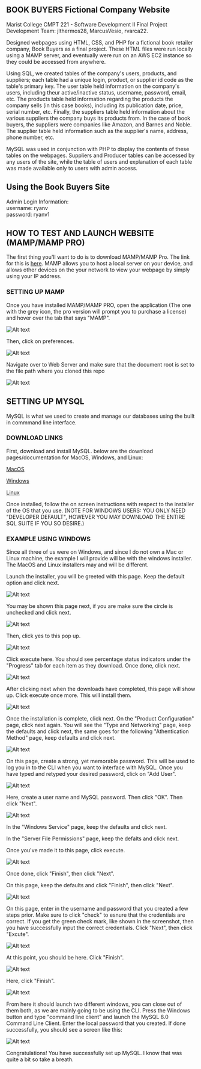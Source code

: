 ## BOOK BUYERS Fictional Company Website 

Marist College CMPT 221 - Software Development II Final Project  
  Development Team: jlthermos28, MarcusVesio, rvarca22.

Designed webpages using HTML, CSS, and PHP for a fictional book retailer company, Book Buyers as a final project. These HTML files were run locally using
  a MAMP server, and eventually were run on an AWS EC2 instance so they could be accessed from anywhere. 
  
Using SQL, we created tables of the company's users, products, and suppliers; each table had a unique login, product, or supplier id code as the table's primary key.
  The user table held information on the company's users, including theur active/inactive status, username, password, email, etc. The products table held 
  information regarding the products the company sells (in this case books), including its publication date, price, serial number, etc. Finally, the suppliers table
  held information about the various suppliers the company buys its products from. In the case of book buyers, the suppliers were companies like Amazon, and Barnes 
  and Noble. The supplier table held information such as the supplier's name, address, phone number, etc. 
  
MySQL was used in conjunction with PHP to display the contents of these tables on the webpages. Suppliers and Producer tables can be accessed by any users of the site, while the table of users and explanation of each table was made available only to users with admin access.  

## Using the Book Buyers Site 
 Admin Login Information:  
  username: ryanv  
  password: ryanv1


## HOW TO TEST AND LAUNCH WEBSITE (MAMP/MAMP PRO)

The first thing you'll want to do is to download MAMP/MAMP Pro. The link for this is [here](https://www.mamp.info/en/downloads/).
MAMP allows you to host a local server on your device, and allows other devices on the your network to view your webpage by simply using your IP address.

### SETTING UP MAMP
Once you have installed MAMP/MAMP PRO, open the application (The one with the grey icon, the pro version will prompt you to purchase a license) and hover over the tab that says "MAMP". 

![Alt text](/mampstep1.png "")

Then, click on preferences.

![Alt text](/mampstep2.png "")

Navigate over to Web Server and make sure that the document root is set to the file path where you cloned this repo

![Alt text](/mampstep3.png "")

## SETTING UP MYSQL

MySQL is what we used to create and manage our databases using the built in commmand line interface. 

### DOWNLOAD LINKS
First, download and install MySQL. below are the download pages/documentation for MacOS, Windows, and Linux:

[MacOS](https://dev.mysql.com/doc/refman/8.0/en/macos-installation-pkg.html)

[Windows](https://dev.mysql.com/doc/refman/8.0/en/windows-installation.html)

[Linux](https://dev.mysql.com/doc/refman/8.0/en/linux-installation.html)


Once installed, follow the on screen instructions with respect to the installer of the OS that you use. 
(NOTE FOR WINDOWS USERS: YOU ONLY NEED "DEVELOPER DEFAULT", HOWEVER YOU MAY DOWNLOAD THE ENTIRE SQL SUITE IF YOU SO DESIRE.)

### EXAMPLE USING WINDOWS
Since all three of us were on Windows, and since I do not own a Mac or Linux machine, the example I will provide will be with the windows installer. The MacOS and Linux installers may and will be different.

Launch the installer, you will be greeted with this page. Keep the default option and click next.

![Alt text](/mysqlss1.PNG "")

You may be shown this page next, if you are make sure the circle is unchecked and click next. 

![Alt text](/mysqlss2.PNG "")

Then, click yes to this pop up.

![Alt text](/mysqlss3.PNG "")

Click execute here. You should see percentage status indicators under the "Progress" tab for each item as they download. Once done, click next.

![Alt text](/mysqlss4.PNG "")

After clicking next when the downloads have completed, this page will show up. Click execute once more. This will install them. 

![Alt text](/mysqlss5.PNG "")

Once the installation is complete, click next. On the "Product Configuration" page, click next again. You will see the "Type and Networking" page, keep the defaults and click next, the same goes for the following "Athentication Method" page, keep defaults and click next. 

![Alt text](/mysqlss6.PNG "")

On this page, create a strong, yet memorable password. This will be used to log you in to the CLI when you want to interface with MySQL. Once you have typed and retyped your desired password, click on "Add User".

![Alt text](/mysqlss7.png "")

Here, create a user name and MySQL password. Then click "OK". Then  click "Next". 

![Alt text](/mysqlss8.PNG "")

In the "Windows Service" page, keep the defaults and click next.

In the "Server File Permissions" page, keep the defalts and click next.

Once you've made it to this page, click execute. 

![Alt text](/mysqlss9.png "")

Once done, click "Finish", then click "Next".

On this page, keep the defaults and click "Finish", then click "Next".

![Alt text](/mysqlss10.png "")

On this page, enter in the username and password that you created a few steps prior. Make sure to click "check" to esnure that the credentials are correct. If you get the green check mark, like shown in the screenshot, then you have successfully input the correct credentials. Click "Next", then click "Excute".

![Alt text](/mysqlss11.png "")

At this point, you should be here. Click "Finish".

![Alt text](/mysqlss12.PNG "")

Here, click "Finish".

![Alt text](/mysqlss13.png "")

From here it should launch two different windows, you can close out of them both, as we are mainly going to be using the CLI. Press the Windows button and type "command line client" and launch the MySQL 8.0 Command Line Client. Enter the local password that you created. If done successfully, you should see a screen like this:

![Alt text](/mysqlss13.png "")

Congratulations! You have successfully set up MySQL. I know that was quite a bit so take a breath.



